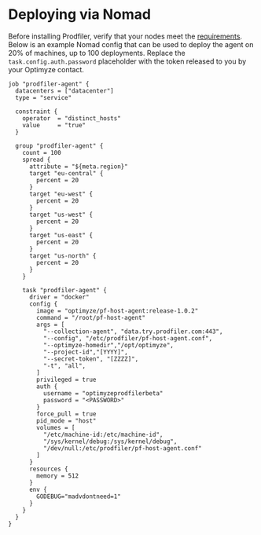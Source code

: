 # Deploying via Nomad

Before installing Prodfiler, verify that your nodes meet the [requirements](README.md#supported-platforms).
Below is an example Nomad config that can be used to deploy the agent on 20% of machines, up to 100 deployments.
Replace the `task.config.auth.password` placeholder with the token released to you by your Optimyze contact.

```
job "prodfiler-agent" {
  datacenters = ["datacenter"]
  type = "service"

  constraint {
    operator  = "distinct_hosts"
    value     = "true"
  }

  group "prodfiler-agent" {
    count = 100
    spread {
      attribute = "${meta.region}"
      target "eu-central" {
        percent = 20
      }
      target "eu-west" {
        percent = 20
      }
      target "us-west" {
        percent = 20
      }
      target "us-east" {
        percent = 20
      }
      target "us-north" {
        percent = 20
      }
    }
    
    task "prodfiler-agent" {
      driver = "docker"
      config {
        image = "optimyze/pf-host-agent:release-1.0.2"
        command = "/root/pf-host-agent"
        args = [
          "--collection-agent", "data.try.prodfiler.com:443",
          "--config", "/etc/prodfiler/pf-host-agent.conf",
          "--optimyze-homedir","/opt/optimyze",
          "--project-id","[YYYY]",
          "--secret-token", "[ZZZZ]",
          "-t", "all",
        ]
        privileged = true
        auth {
          username = "optimyzeprodfilerbeta"
          password = "<PASSWORD>"
        }
        force_pull = true
        pid_mode = "host"
        volumes = [
          "/etc/machine-id:/etc/machine-id",
          "/sys/kernel/debug:/sys/kernel/debug",
          "/dev/null:/etc/prodfiler/pf-host-agent.conf"
        ]
      }
      resources {
        memory = 512
      }
      env {
        GODEBUG="madvdontneed=1"
      }
    }
  }
}
```
